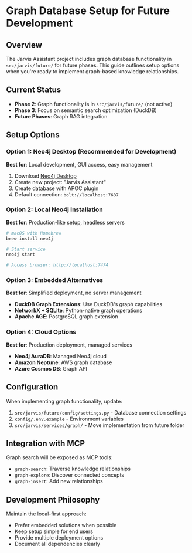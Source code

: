 # Graph Database Setup for Future Development

## Overview

The Jarvis Assistant project includes graph database functionality in `src/jarvis/future/` for future phases. This guide outlines setup options when you're ready to implement graph-based knowledge relationships.

## Current Status

- **Phase 2**: Graph functionality is in `src/jarvis/future/` (not active)
- **Phase 3**: Focus on semantic search optimization (DuckDB)
- **Future Phases**: Graph RAG integration

## Setup Options

### Option 1: Neo4j Desktop (Recommended for Development)

**Best for**: Local development, GUI access, easy management

1. Download [Neo4j Desktop](https://neo4j.com/download/)
2. Create new project: "Jarvis Assistant"
3. Create database with APOC plugin
4. Default connection: `bolt://localhost:7687`

### Option 2: Local Neo4j Installation

**Best for**: Production-like setup, headless servers

```bash
# macOS with Homebrew
brew install neo4j

# Start service
neo4j start

# Access browser: http://localhost:7474
```

### Option 3: Embedded Alternatives

**Best for**: Simplified deployment, no server management

- **DuckDB Graph Extensions**: Use DuckDB's graph capabilities
- **NetworkX + SQLite**: Python-native graph operations
- **Apache AGE**: PostgreSQL graph extension

### Option 4: Cloud Options

**Best for**: Production deployment, managed services

- **Neo4j AuraDB**: Managed Neo4j cloud
- **Amazon Neptune**: AWS graph database
- **Azure Cosmos DB**: Graph API

## Configuration

When implementing graph functionality, update:

1. `src/jarvis/future/config/settings.py` - Database connection settings
2. `config/.env.example` - Environment variables
3. `src/jarvis/services/graph/` - Move implementation from future folder

## Integration with MCP

Graph search will be exposed as MCP tools:
- `graph-search`: Traverse knowledge relationships
- `graph-explore`: Discover connected concepts
- `graph-insert`: Add new relationships

## Development Philosophy

Maintain the local-first approach:
- Prefer embedded solutions when possible
- Keep setup simple for end users
- Provide multiple deployment options
- Document all dependencies clearly
